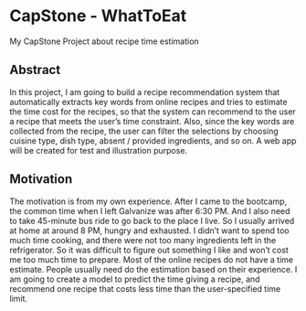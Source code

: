 # CapStone - WhatToEat

My CapStone Project about recipe time estimation

## Abstract

In this project, I am going to build a recipe recommendation system that automatically extracts key words from online recipes and tries to estimate the time cost for the recipes, so that the system can recommend to the user a recipe that meets the user’s time constraint. Also, since the key words are collected from the recipe, the user can filter the selections by choosing cuisine type, dish type, absent / provided ingredients, and so on. A web app will be created for test and illustration purpose.

## Motivation

The motivation is from my own experience. After I came to the bootcamp, the common time when I left Galvanize was after 6:30 PM. And I also need to take 45-minute bus ride to go back to the place I live. So I usually arrived at home at around 8 PM, hungry and exhausted. I didn’t want to spend too much time cooking, and there were not too many ingredients left in the refrigerator. So it was difficult to figure out something I like and won’t cost me too much time to prepare.
Most of the online recipes do not have a time estimate. People usually need do the estimation based on their experience. I am going to create a model to predict the time giving a recipe, and recommend one recipe that costs less time than the user-specified time limit.
